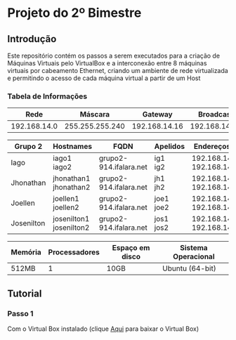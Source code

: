 # Projeto do 2º Bimestre
## Introdução

Este repositório contém os passos a serem executados para a criação de Máquinas Virtuais pelo VirtualBox e a interconexão entre 8 máquinas virtuais por cabeamento Ethernet, criando um ambiente de rede virtualizada e permitindo o acesso de cada máquina virtual a partir de um Host

### Tabela de Informações

| Rede       |Máscara         | Gateway      | Broadcast    |
|------------|----------------|--------------|--------------|
|192.168.14.0|255.255.255.240 | 192.168.14.16| 192.168.14.31|

|Grupo 2     | Hostnames                  | FQDN                 | Apelidos    | EndereçosIPs                  |
| -----------| ---------------------------|----------------------|-------------| ------------------------------|
| Iago       |iago1<br> iago2             |grupo2-914.ifalara.net|ig1<br> ig2  |192.168.14.21<br>192.168.14.22 |
| Jhonathan  |jhonathan1<br> jhonathan2   |grupo2-914.ifalara.net|jh1<br> jh2  |192.168.14.19<br> 192.168.14.20|
| Joellen    |joellen1<br> joellen2       |grupo2-914.ifalara.net|joe1<br> joe2|192.168.14.17<br> 192.168.14.18|
| Josenilton |josenilton1<br> josenilton2 |grupo2-914.ifalara.net|jos1<br> jos2|192.168.14.23<br> 192.168.14.24|

| Memória | Processadores | Espaço em disco | Sistema Operacional |
|---------|---------------|-----------------|---------------------|
| 512MB   |      1        |      10GB       | Ubuntu (64-bit)     |

## Tutorial

### Passo 1

Com o Virtual Box instalado (clique [Aqui](https://www.oracle.com/br/virtualization/solutions/try-oracle-vm-virtualbox/?source=:ad:pas:go:dg:a_lad:71700000086180912-58700007355810352-p65903375090:RC_WWMK220429P00062:PORT&SC=:ad:pas:go:dg:a_lad::RC_WWMK220429P00062:PORT:&gclid=Cj0KCQjwrs2XBhDjARIsAHVymmT-qYVIlQKAP6JNYxqoUaCuaH1PaELOxdzk_V2tUpVbWLa8OdAQZsQaAjqgEALw_wcB&gclsrc=aw.ds) para baixar o Virtual Box)
